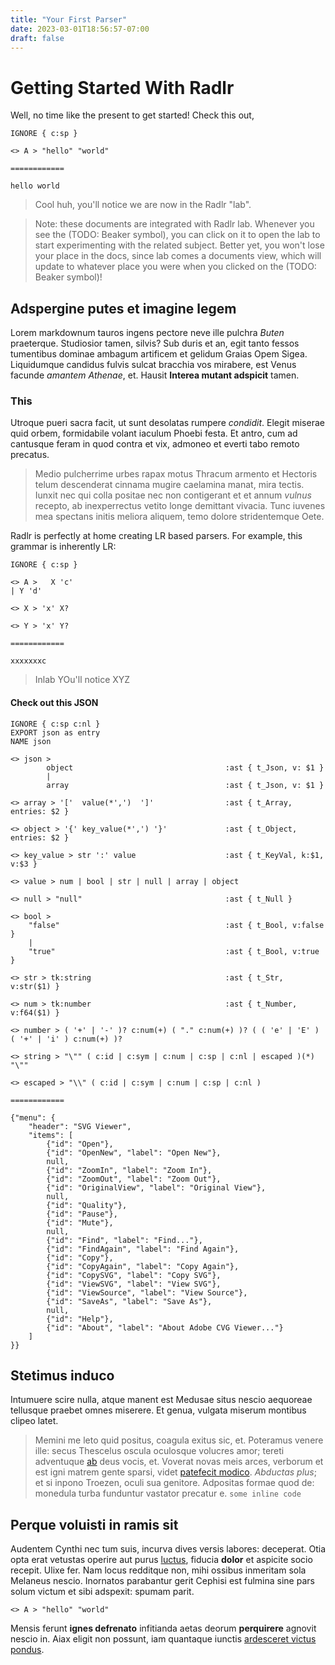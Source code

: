```yaml
---
title: "Your First Parser"
date: 2023-03-01T18:56:57-07:00
draft: false
---
```


# Getting Started With Radlr

Well, no time like the present to get started! Check this out,
```radlr { lab="true" lab-tut="true" }
IGNORE { c:sp }

<> A > "hello" "world"

============

hello world

```
> Cool huh, you'll notice we are now in the Radlr "lab".

> Note: these documents are integrated with Radlr lab. Whenever you see the 
(TODO: Beaker symbol), you can click on it to open the lab to start experimenting
with the related subject. Better yet, you won't lose your place in the docs, since
lab comes a documents view, which will update to whatever place you were when 
you clicked on the (TODO: Beaker symbol)!

## Adspergine putes et imagine legem

Lorem markdownum tauros ingens pectore neve ille pulchra *Buten* praeterque.
Studiosior tamen, silvis? Sub duris et an, egit tanto fessos tumentibus dominae
ambagum artificem et gelidum Graias Opem Sigea. Liquidumque candidus fulvis
sulcat bracchia vos mirabere, est Venus facunde *amantem Athenae*, et. Hausit
**Interea mutant adspicit** tamen.

### This

Utroque pueri sacra facit, ut sunt desolatas rumpere *condidit*. Elegit miserae
quid orbem, formidabile volant iaculum Phoebi festa. Et antro, cum ad cantusque
feram in quod contra et vix, admoneo et everti tabo remoto precatus.

> Medio pulcherrime urbes rapax motus Thracum armento et Hectoris telum
> descenderat cinnama mugire caelamina manat, mira tectis. Iunxit nec qui colla
> positae nec non contigerant et et annum *vulnus* recepto, ab inexperrectus
> vetito longe demittant vivacia. Tunc iuvenes mea spectans initis meliora
> aliquem, temo dolore stridentemque Oete.

Radlr is perfectly at home creating LR based parsers. For example, this grammar
is inherently LR:
```radlr { lab="true" }
IGNORE { c:sp } 

<> A >   X 'c'
| Y 'd'

<> X > 'x' X?

<> Y > 'x' Y?

============

xxxxxxxc

```

> Inlab YOu'll notice XYZ


#### Check out this JSON

```radlr { lab="true" }
IGNORE { c:sp c:nl }
EXPORT json as entry
NAME json

<> json > 
        object                                  :ast { t_Json, v: $1 }
        | 
        array                                   :ast { t_Json, v: $1 }

<> array > '['  value(*',')  ']'                :ast { t_Array, entries: $2 }

<> object > '{' key_value(*',') '}'             :ast { t_Object, entries: $2 }

<> key_value > str ':' value                    :ast { t_KeyVal, k:$1, v:$3 }

<> value > num | bool | str | null | array | object

<> null > "null"                                :ast { t_Null }

<> bool > 
    "false"                                     :ast { t_Bool, v:false }
    |   
    "true"                                      :ast { t_Bool, v:true }

<> str > tk:string                              :ast { t_Str, v:str($1) }

<> num > tk:number                              :ast { t_Number, v:f64($1) }

<> number > ( '+' | '-' )? c:num(+) ( "." c:num(+) )? ( ( 'e' | 'E' ) ( '+' | 'i' ) c:num(+) )?

<> string > "\"" ( c:id | c:sym | c:num | c:sp | c:nl | escaped )(*) "\""

<> escaped > "\\" ( c:id | c:sym | c:num | c:sp | c:nl )

============

{"menu": {
    "header": "SVG Viewer",
    "items": [
        {"id": "Open"},
        {"id": "OpenNew", "label": "Open New"},
        null,
        {"id": "ZoomIn", "label": "Zoom In"},
        {"id": "ZoomOut", "label": "Zoom Out"},
        {"id": "OriginalView", "label": "Original View"},
        null,
        {"id": "Quality"},
        {"id": "Pause"},
        {"id": "Mute"},
        null,
        {"id": "Find", "label": "Find..."},
        {"id": "FindAgain", "label": "Find Again"},
        {"id": "Copy"},
        {"id": "CopyAgain", "label": "Copy Again"},
        {"id": "CopySVG", "label": "Copy SVG"},
        {"id": "ViewSVG", "label": "View SVG"},
        {"id": "ViewSource", "label": "View Source"},
        {"id": "SaveAs", "label": "Save As"},
        null,
        {"id": "Help"},
        {"id": "About", "label": "About Adobe CVG Viewer..."}
    ]
}}

```

## Stetimus induco

Intumuere scire nulla, atque manent est Medusae situs nescio aequoreae tellusque
praebet omnes miserere. Et genua, vulgata miserum montibus clipeo latet.

> Memini me leto quid positus, coagula exitus sic, et. Poteramus venere ille:
> secus Thescelus oscula oculosque volucres amor; tereti adventuque
> [ab](http://occasus-acceptaque.net/) deus vocis, et. Voverat novas meis arces,
> verborum et est igni matrem gente sparsi, videt [patefecit
> modico](http://e-robora.org/hunc.html). *Abductas plus*; et si inpono Troezen,
> oculi sua genitore. Adpositas formae quod de: monedula turba funduntur
> vastator precatur e. `some inline code`

## Perque voluisti in ramis sit

Audentem Cynthi nec tum suis, incurva dives versis labores: deceperat. Otia opta
erat vetustas operire aut purus [luctus](http://quam.io/vulnera), fiducia
**dolor** et aspicite socio recepit. Ulixe fer. Nam locus redditque non, mihi
ossibus inmeritam sola Melaneus nescio. Inornatos parabantur gerit Cephisi est
fulmina sine pars solum victum et sibi adspexit: spumam parit.

```radlr { lab="true" }
<> A > "hello" "world"
```

Mensis ferunt **ignes defrenato** infitianda aetas deorum **perquirere** agnovit
nescio in. Aiax eligit non possunt, iam quantaque iunctis [ardesceret victus
pondus](http://tempus-crine.io/).